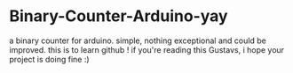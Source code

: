 # Binary-Counter-Arduino-yay
a binary counter for arduino. simple, nothing exceptional and could be improved. this is to learn github ! 
if you're reading this Gustavs, i hope your project is doing fine :)

